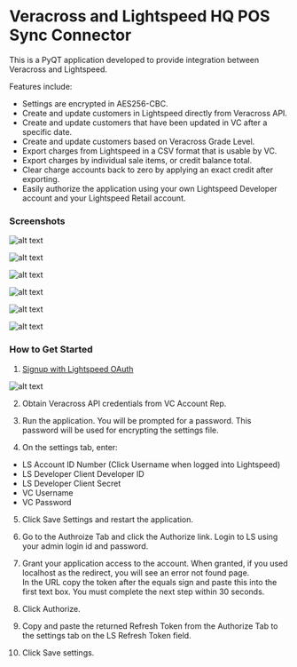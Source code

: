 # Veracross and Lightspeed HQ POS Sync Connector

This is a PyQT application developed to provide integration between Veracross and Lightspeed.

Features include:
* Settings are encrypted in AES256-CBC.
* Create and update customers in Lightspeed directly from Veracross API.
* Create and update customers that have been updated in VC after a specific date.
* Create and update customers based on Veracross Grade Level.
* Export charges from Lightspeed in a CSV format that is usable by VC.
* Export charges by individual sale items, or credit balance total.
* Clear charge accounts back to zero by applying an exact credit after exporting.
* Easily authorize the application using your own Lightspeed Developer account and your Lightspeed Retail account.


### Screenshots
![alt text](images/sync.png "Sync Tab")

![alt text](images/export.png "Export Tab")

![alt text](images/export_options.png "Export Options Tab")

![alt text](images/settings.png "Settings Tab")

![alt text](images/password_tab.png "Password Tab")

![alt text](images/authorize.png "Authorize Tab")


### How to Get Started
1) [Signup with Lightspeed OAuth](https://cloud.lightspeedapp.com/oauth/register.php)

![alt text](images/ls_oauth_signup.png "LS OAuth")

2) Obtain Veracross API credentials from VC Account Rep.

3) Run the application.  You will be prompted for a password.  This password will be used for encrypting the settings file.

4) On the settings tab, enter:
* LS Account ID Number (Click Username when logged into Lightspeed)
* LS Developer Client Developer ID
* LS Developer Client Secret
* VC Username
* VC Password

5) Click Save Settings and restart the application.

6) Go to the Authroize Tab and click the Authorize link.  Login to LS using your admin login id and password.

7) Grant your application access to the account.  When granted, if you used localhost as the redirect, you will see an error not found page.  
In the URL copy the token after the equals sign and paste this into the first text box. You must complete the next step within 30 seconds.  

8) Click Authorize.

9) Copy and paste the returned Refresh Token from the Authorize Tab to the settings tab on the LS Refresh Token field.

10) Click Save settings.